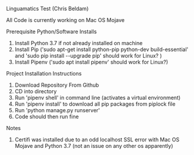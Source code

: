 Linguamatics Test (Chris Beldam)

All Code is currently working on Mac OS Mojave

Prerequisite Python/Software Installs

1) Install Python 3.7 if not already installed on machine
2) Install Pip ('sudo apt-get install python-pip python-dev build-essential' 
and 'sudo pip install --upgrade pip' should work for Linux? )
3) Install Pipenv ('sudo apt install pipenv' should work for Linux?)

Project Installation Instructions 

1) Download Repository From Github
2) CD into directory
3) Run 'pipenv shell' in command line (activates a virtual environment)
4) Run 'pipenv install' to download all pip packages from piplock file
5) Run 'python manage.py runserver'
6) Code should then run fine

Notes
1) Certifi was installed due to an odd localhost SSL error with Mac OS Mojave and Python 3.7 (not an issue on any other os apparently)
